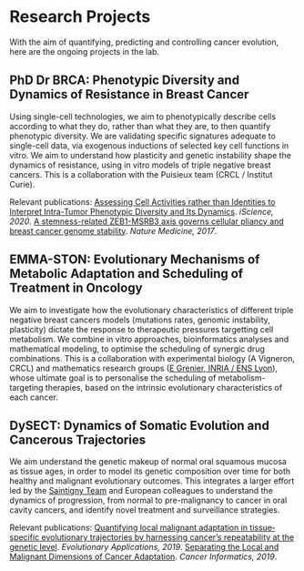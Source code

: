 Research Projects
======

With the aim of quantifying, predicting and controlling cancer evolution, here are the ongoing projects in the lab.

PhD Dr BRCA: Phenotypic Diversity and Dynamics of Resistance in Breast Cancer
------
Using single-cell technologies, we aim to phenotypically describe cells according to what they do, rather than what they are, to then quantify phenotypic diversity. We are validating specific signatures adequate to single-cell data, via exogenous inductions of selected key cell functions in vitro. We aim to understand how plasticity and genetic instability shape the dynamics of resistance, using in vitro models of triple negative breast cancers. This is a collaboration with the Puisieux team (CRCL / Institut Curie).

Relevant publications:
[Assessing Cell Activities rather than Identities to Interpret Intra-Tumor Phenotypic Diversity and Its Dynamics](https://www.cell.com/iscience/fulltext/S2589-0042(20)30246-7). <i>iScience, 2020</i>.
[A stemness-related ZEB1-MSRB3 axis governs cellular pliancy and breast cancer genome stability](https://pubmed.ncbi.nlm.nih.gov/28394329/). <i>Nature Medicine, 2017</i>.

EMMA-STON: Evolutionary Mechanisms of Metabolic Adaptation and Scheduling of Treatment in Oncology
------
We aim to investigate how the evolutionary characteristics of different triple negative breast cancers models (mutations rates, genomic instability, plasticity) dictate the response to therapeutic pressures targetting cell metabolism. We combine in vitro approaches, bioinformatics analyses and mathematical modeling, to optimise the scheduling of synergic drug combinations. This is a collaboration with experimental biology (A Vigneron, CRCL) and mathematics research groups ([E Grenier, INRIA / ENS Lyon](http://www.umpa.ens-lyon.fr/recherche/numed/equipe-projet-inria-numed?set_language=en&cl=en)), whose ultimate goal is to personalise the scheduling of metabolism-targeting therapies, based on the intrinsic evolutionary characteristics of each cancer.

DySECT: Dynamics of Somatic Evolution and Cancerous Trajectories
------
We aim understand the genetic makeup of normal oral squamous mucosa as tissue ages, in order to model its genetic composition over time for both healthy and malignant evolutionary outcomes. This integrates a larger effort led by the [Saintigny Team](http://www.crcl.fr/761-Emerging-Team-Integrated-analysis-of-the-dynamics-of-cancer.crcl.aspx?language=en-GB) and European colleagues to understand the dynamics of progression, from normal to pre-malignancy to cancer in oral cavity cancers, and identify novel treatment and surveillance strategies.

Relevant publications:
[Quantifying local malignant adaptation in tissue‐specific evolutionary trajectories by harnessing cancer’s repeatability at the genetic level](https://onlinelibrary.wiley.com/doi/full/10.1111/eva.12781?utm_campaign=Feed%3A+EvolutionaryApplications+%28Evolutionary+Applications%29). <i>Evolutionary Applications, 2019</i>.
[Separating the Local and Malignant Dimensions of Cancer Adaptation](https://journals.sagepub.com/doi/full/10.1177/1176935119872954). <i>Cancer Informatics, 2019</i>.

